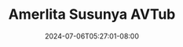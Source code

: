 --- 
title: "Amerlita Susunya AVTub"
description: "nonton bokeh Amerlita Susunya AVTub yandek durasi panjang terbaru"
date: 2024-07-06T05:27:01-08:00
file_code: "0qqgeo2t8r3b"
draft: false
cover: "a6ngvyl683db14t1.jpg"
tags: ["Amerlita", "Susunya", "AVTub", "bokep-indo", "bokep-viral", "bokep-ig"]
length: 956
fld_id: "1483155"
foldername: "Amerlita 1"
categories: ["Amerlita 1"]
views: 0
---